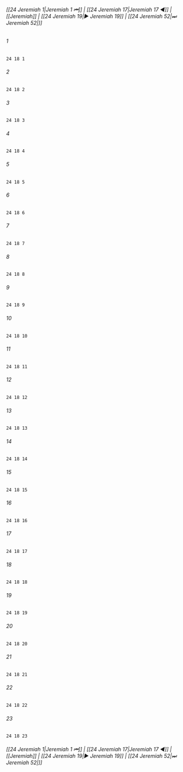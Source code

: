 
###### [[24 Jeremiah 1|Jeremiah 1 ⏮]] | [[24 Jeremiah 17|Jeremiah 17 ◀]] | [[Jeremiah]] | [[24 Jeremiah 19|▶ Jeremiah 19]] | [[24 Jeremiah 52|⏭ Jeremiah 52|]]

###### 1
``` verse
24 18 1 
```
###### 2
``` verse
24 18 2 
```
###### 3
``` verse
24 18 3 
```
###### 4
``` verse
24 18 4 
```
###### 5
``` verse
24 18 5 
```
###### 6
``` verse
24 18 6 
```
###### 7
``` verse
24 18 7 
```
###### 8
``` verse
24 18 8 
```
###### 9
``` verse
24 18 9 
```
###### 10
``` verse
24 18 10 
```
###### 11
``` verse
24 18 11 
```
###### 12
``` verse
24 18 12 
```
###### 13
``` verse
24 18 13 
```
###### 14
``` verse
24 18 14 
```
###### 15
``` verse
24 18 15 
```
###### 16
``` verse
24 18 16 
```
###### 17
``` verse
24 18 17 
```
###### 18
``` verse
24 18 18 
```
###### 19
``` verse
24 18 19 
```
###### 20
``` verse
24 18 20 
```
###### 21
``` verse
24 18 21 
```
###### 22
``` verse
24 18 22 
```
###### 23
``` verse
24 18 23 
```

###### [[24 Jeremiah 1|Jeremiah 1 ⏮]] | [[24 Jeremiah 17|Jeremiah 17 ◀]] | [[Jeremiah]] | [[24 Jeremiah 19|▶ Jeremiah 19]] | [[24 Jeremiah 52|⏭ Jeremiah 52|]]

